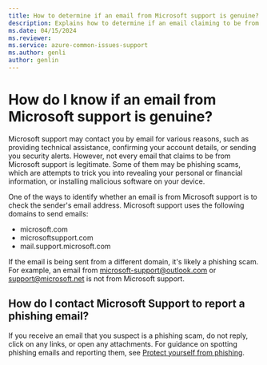 ```yaml
---
title: How to determine if an email from Microsoft support is genuine?
description: Explains how to determine if an email claiming to be from Microsoft support is genuine or a phishing scam
ms.date: 04/15/2024
ms.reviewer: 
ms.service: azure-common-issues-support
ms.author: genli
author: genlin
---
```

# How do I know if an email from Microsoft support is genuine?

Microsoft support may contact you by email for various reasons, such as providing technical assistance, confirming your account details, or sending you security alerts. However, not every email that claims to be from Microsoft support is legitimate. Some of them may be phishing scams, which are attempts to trick you into revealing your personal or financial information, or installing malicious software on your device.

One of the ways to identify whether an email is from Microsoft support is to check the sender's email address. Microsoft support uses the following domains to send emails:

- microsoft.com
- microsoftsupport.com
- mail.support.microsoft.com

If the email is being sent from a different domain, it's likely a phishing scam. For example, an email from microsoft-support@outlook.com or support@microsoft.net is not from Microsoft support.

## How do I contact Microsoft Support to report a phishing email?

If you receive an email that you suspect is a phishing scam, do not reply, click on any links, or open any attachments. For guidance on spotting phishing emails and reporting them, see [Protect yourself from phishing](https://support.microsoft.com/windows/protect-yourself-from-phishing-0c7ea947-ba98-3bd9-7184-430e1f860a44).  

